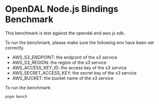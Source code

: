 # OpenDAL Node.js Bindings Benchmark

This benchmark is test against the opendal and aws js sdk.

To run the benchmark, please make sure the following env have been set correctly.

- AWS_S3_ENDPOINT: the endpoint of the s3 service
- AWS_S3_REGION: the region of the s3 service
- AWS_ACCESS_KEY_ID: the access key of the s3 service
- AWS_SECRET_ACCESS_KEY: the secret key of the s3 service
- AWS_BUCKET: the bucket name of the s3 service

To run the benchmark:

```shell
pnpm bench
```
